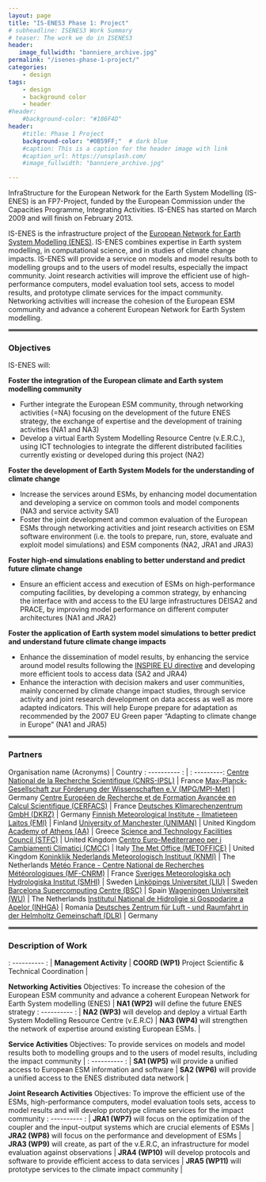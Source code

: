 ```yaml
---
layout: page
title: "IS-ENES3 Phase 1: Project"
# subheadline: ISENES3 Work Summary
# teaser: The work we do in ISENES3
header:
   image_fullwidth: "banniere_archive.jpg"
permalink: "/isenes-phase-1-project/"
categories:
    - design
tags:
    - design
    - background color
    - header
#header:
    #background-color: "#186F4D"
header:
    #title: Phase 1 Project
    background-color: "#0B59FF;"  # dark blue
    #caption: This is a caption for the header image with link
    #caption_url: https://unsplash.com/
    #image_fullwidth: "banniere_archive.jpg"

---
```


InfraStructure for the European Network for the Earth System Modelling (IS-ENES) is an FP7-Project, funded by the European Commission under the Capacities Programme, Integrating Activities. IS-ENES has started on March 2009 and will finish on February 2013.

IS-ENES is the infrastructure project of the [European Network for Earth System Modelling (ENES)](https://portal.enes.org/). IS-ENES combines expertise in Earth system modelling, in computational science, and in studies of climate change impacts. IS-ENES will provide a service on models and model results both to modelling groups and to the users of model results, especially the impact community. Joint research activities will improve the efficient use of high-performance computers, model evaluation tool sets, access to model results, and prototype climate services for the impact community. Networking activities will increase the cohesion of the European ESM community and advance a coherent European Network for Earth System modelling.

<hr style="border:2px solid gray">

### Objectives

IS-ENES will:

**Foster the integration of the European climate and Earth system modelling community**
- Further integrate the European ESM community, through networking activities (=NA) focusing on the development of the future ENES strategy, the exchange of expertise and the development of training activities (NA1 and NA3)
- Develop a virtual Earth System Modelling Resource Centre (v.E.R.C.), using ICT technologies to integrate the different distributed facilities currently existing or developed during this project (NA2)

**Foster the development of Earth System Models for the understanding of climate change**
- Increase the services around ESMs, by enhancing model documentation and developing a service on common tools and model components (NA3 and service activity SA1)
- Foster the joint development and common evaluation of the European ESMs through networking activities and joint research activities on ESM software environment (i.e. the tools to prepare, run, store, evaluate and exploit model simulations) and ESM components (NA2, JRA1 and JRA3)

**Foster high-end simulations enabling to better understand and predict future climate change**
- Ensure an efficient access and execution of ESMs on high-performance computing facilities, by developing a common strategy, by enhancing the interface with and access to the EU large infrastructures DEISA2 and PRACE, by improving model performance on different computer architectures (NA1 and JRA2)

**Foster the application of Earth system model simulations to better predict and understand future climate change impacts**
- Enhance the dissemination of model results, by enhancing the service around model results following the [INSPIRE EU directive](https://inspire.ec.europa.eu/) and developing more efficient tools to access data  (SA2 and JRA4)
- Enhance the interaction with decision makers and user communities, mainly concerned by climate change impact studies, through service activity and joint research development on data access as well as more adapted indicators. This will help Europe prepare for adaptation as recommended by the 2007 EU Green paper “Adapting to climate change in Europe” (NA1 and JRA5)

<hr style="border:2px solid gray">

### Partners

Organisation name (Acronyms) | Country
: ---------- : | : ---------:
[Centre National de la Recherche Scientifique (CNRS-IPSL)](https://www.cnrs.fr/)	| France
[Max-Planck-Gesellschaft zur Förderung der Wissenschaften e.V (MPG/MPI-Met)](https://mpimet.mpg.de/startseite) |	Germany
[Centre Européen de Recherche et de Formation Avancée en Calcul Scientifique (CERFACS)](https://cerfacs.fr/en/) | France
[Deutsches Klimarechenzentrum GmbH (DKRZ)](https://www.dkrz.de/de)	| Germany
[Finnish Meteorological Institute - Ilmatieteen Laitos (FMI)](https://www.ilmatieteenlaitos.fi/) | Finland
[University of Manchester (UNIMAN)](https://www.manchester.ac.uk/) | United Kingdom
[Academy of Athens (AA)](http://www.academyofathens.gr/) | Greece
[Science and Technology Facilities Council	(STFC)](https://www.ukri.org/councils/stfc/) | United Kingdom
[Centro Euro-Mediterraneo per i Cambiamenti Climatici	(CMCC)](https://www.cmcc.it/) |	Italy
[The Met Office (METOFFICE)](https://www.metoffice.gov.uk/) | United Kingdom
[Koninklijk Nederlands Meteorologisch Instituut (KNMI)](https://www.knmi.nl/home) | The Netherlands
[Météo France - Centre National de Recherches Météorologiques (MF-CNRM)](https://meteofrance.com/) | France
[Sveriges Meteorologiska och Hydrologiska Institut (SMHI)](https://www.smhi.se/q/Stockholm/2673730) | Sweden
[Linköpings Universitet (LIU)](https://liu.se/en) | Sweden
[Barcelona Supercomputing Centre (BSC)](https://www.bsc.es/) | Spain
[Wageningen Universiteit	(WU)](https://www.wur.nl/en/wageningen-university.htm) | The Netherlands 
[Institutul National de Hidroligie si Gospodarire a Apelor (INHGA)](http://www.inhga.ro/) | Romania
[Deutsches Zentrum für Luft - und Raumfahrt in der Helmholtz Gemeinschaft (DLR)](https://www.dlr.de/EN/Home/home_node.html) | Germany

<hr style="border:2px solid gray">

### Description of Work

: ---------- : | 
**Management Activity** | **COORD (WP1)** Project Scientific & Technical Coordination |

**Networking Activities** 
Objectives: To increase the cohesion of the European ESM community and advance a coherent European Network for Earth System modelling (ENES) | **NA1 (WP2)** will define the future ENES strategy 
: ---------- : | 
**NA2 (WP3)**  will develop and deploy a virtual Earth System Modelling Resource Centre (v.E.R.C) |
**NA3 (WP4)** will strengthen the network of expertise around existing European ESMs. |
                          
**Service Activities**
Objectives: To provide services on models and model results both to modelling groups and to the users of model results, including the impact community | 
: ---------- : | 
**SA1 (WP5)** will provide a unified access to European ESM information and software |
**SA2 (WP6)** will provide a unified access to the ENES distributed data network |

**Joint Research Activities** 
Objectives: To improve the efficient use of the ESMs, high-performance computers, model evaluation tools sets, access to model results and will develop prototype climate services for the impact community 
: ---------- : | 
**JRA1 (WP7)** will focus on the optimization of the coupler and the input-output systems which are crucial elements of ESMs |
**JRA2 (WP8)** will focus on the performance and development of ESMs |
**JRA3 (WP9)** will create, as part of the v.E.R.C, an infrastructure for model evaluation against observations |
**JRA4 (WP10)** will develop protocols and software to provide efficient access to data services |
**JRA5 (WP11)** will prototype services to the climate impact community |
